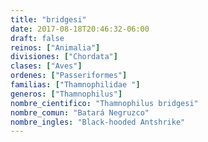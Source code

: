 ```yaml
---
title: "bridgesi"
date: 2017-08-18T20:46:32-06:00
draft: false
reinos: ["Animalia"]
divisiones: ["Chordata"]
clases: ["Aves"]
ordenes: ["Passeriformes"]
familias: ["Thamnophilidae "]
generos: ["Thamnophilus"]
nombre_cientifico: "Thamnophilus bridgesi"
nombre_comun: "Batará Negruzco"
nombre_ingles: "Black-hooded Antshrike"
---
```

